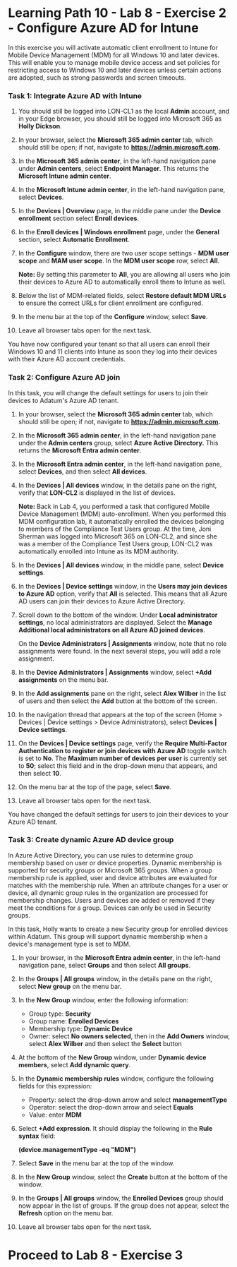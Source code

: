 # Learning Path 10 - Lab 8 - Exercise 2 - Configure Azure AD for Intune 

In this exercise you will activate automatic client enrollment to Intune for Mobile Device Management (MDM) for all Windows 10 and later devices. This will enable you to manage mobile device access and set policies for restricting access to Windows 10 and later devices unless certain actions are adopted, such as strong passwords and screen timeouts.

### Task 1: Integrate Azure AD with Intune

1. You should still be logged into LON-CL1 as the local **Admin** account, and in your Edge browser, you should still be logged into Microsoft 365 as **Holly Dickson**.

2. In your browser, select the **Microsoft 365 admin center** tab, which should still be open; if not, navigate to **https://admin.microsoft.com.** 

3. In the **Microsoft 365 admin center**, in the left-hand navigation pane under **Admin centers**, select **Endpoint Manager**. This returns the **Microsoft Intune admin center**.

4. In the **Microsoft Intune admin center**, in the left-hand navigation pane, select **Devices**.

5. In the **Devices | Overview** page, in the middle pane under the **Device enrollment** section select **Enroll devices**.

6. In the **Enroll devices | Windows enrollment** page, under the **General** section, select **Automatic Enrollment**.

7. In the **Configure** window, there are two user scope settings - **MDM user scope** and **MAM user scope**. In the **MDM user scope** row, select **All**.<br/>

    **Note:** By setting this parameter to **All**, you are allowing all users who join their devices to Azure AD to automatically enroll them to Intune as well.

8. Below the list of MDM-related fields, select **Restore default MDM URLs** to ensure the correct URLs for client enrollment are configured.

9. In the menu bar at the top of the **Configure** window, select **Save**.

10. Leave all browser tabs open for the next task.

You have now configured your tenant so that all users can enroll their Windows 10 and 11 clients into Intune as soon they log into their devices with their Azure AD account credentials.


### Task 2: Configure Azure AD join

In this task, you will change the default settings for users to join their devices to Adatum's Azure AD tenant.

1. In your browser, select the **Microsoft 365 admin center** tab, which should still be open; if not, navigate to **https://admin.microsoft.com.** 

2. In the **Microsoft 365 admin center**, in the left-hand navigation pane under the **Admin centers** group, select **Azure Active Directory.** This returns the **Microsoft Entra admin center**.

3. In the **Microsoft Entra admin center**, in the left-hand navigation pane, select **Devices**, and then select **All devices**.

4. In the **Devices | All devices** window, in the details pane on the right, verify that **LON-CL2** is displayed in the list of devices. <br/>

   **Note:** Back in Lab 4, you performed a task that configured Mobile Device Management (MDM) auto-enrollment. When you performed this MDM configuration lab, it automatically enrolled the devices belonging to members of the Compliance Test Users group. At the time, Joni Sherman was logged into Microsoft 365 on LON-CL2, and since she was a member of the Compliance Test Users group, LON-CL2 was automatically enrolled into Intune as its MDM authority. <br/>

5. In the **Devices | All devices** window, in the middle pane, select **Device settings**.

6. In the **Devices | Device settings** window, in the **Users may join devices to Azure AD** option, verify that **All** is selected. This means that all Azure AD users can join their devices to Azure Active Directory.

7. Scroll down to the bottom of the window. Under **Local administrator settings**, no local administrators are displayed. Select the **Manage Additional local administrators on all Azure AD joined devices**. <br/>

   On the **Device Administrators | Assignments** window, note that no role assignments were found. In the next several steps, you will add a role assignment.

8. In the **Device Administrators | Assignments** window, select **+Add assignments** on the menu bar.

9. In the **Add assignments** pane on the right, select **Alex Wilber** in the list of users and then select the **Add** button at the bottom of the screen.

10. In the navigation thread that appears at the top of the screen (Home > Devices | Device settings > Device Administrators), select **Devices | Device settings**.

11. On the **Devices | Device settings** page, verify the **Require Multi-Factor Authentication to register or join devices with Azure AD** toggle switch is set to **No**. The **Maximum number of devices per user** is currently set to **50**; select this field and in the drop-down menu that appears, and then select **10**.

11. On the menu bar at the top of the page, select **Save**.

12. Leave all browser tabs open for the next task.

You have changed the default settings for users to join their devices to your Azure AD tenant.


### Task 3: Create dynamic Azure AD device group

In Azure Active Directory, you can use rules to determine group membership based on user or device properties. Dynamic membership is supported for security groups or Microsoft 365 groups. When a group membership rule is applied, user and device attributes are evaluated for matches with the membership rule. When an attribute changes for a user or device, all dynamic group rules in the organization are processed for membership changes. Users and devices are added or removed if they meet the conditions for a group. Devices can only be used in Security groups.

In this task, Holly wants to create a new Security group for enrolled devices within Adatum. This group will support dynamic membership when a device's management type is set to MDM.

1. In your browser, in the **Microsoft Entra admin center**, in the left-hand navigation pane, select **Groups** and then select **All groups**.

2. In the **Groups | All groups** window, in the details pane on the right, select **New group** on the menu bar.

3. In the **New Group** window, enter the following information:

    - Group type: **Security**
    - Group name: **Enrolled Devices**
    - Membership type: **Dynamic Device**
    - Owner: select **No owners selected**, then in the **Add Owners** window, select **Alex Wilber** and then select the **Select** button
    
4. At the bottom of the **New Group** window, under **Dynamic device members**, select **Add dynamic query**.

5. In the **Dynamic membership rules** window, configure the following fields for this expression:

    - Property: select the drop-down arrow and select **managementType**
    - Operator: select the drop-down arrow and select **Equals**  
    - Value: enter **MDM**

6. Select **+Add expression**. It should display the following in the **Rule syntax** field:<br/>

    **(device.managementType -eq  &quot;MDM&quot;)**

7. Select **Save** in the menu bar at the top of the window.

8. In the **New Group** window, select the **Create** button at the bottom of the window.

9. In the **Groups | All groups** window, the **Enrolled Devices** group should now appear in the list of groups. If the group does not appear, select the **Refresh** option on the menu bar. 

10. Leave all browser tabs open for the next task.


# Proceed to Lab 8 - Exercise 3
